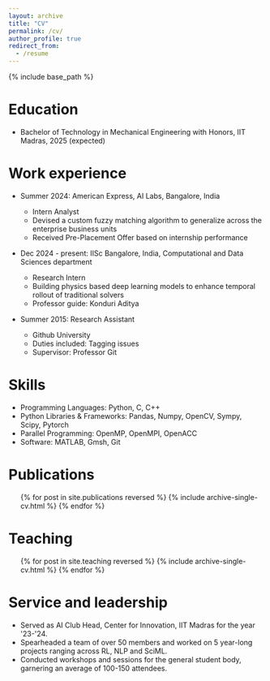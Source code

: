 ```yaml
---
layout: archive
title: "CV"
permalink: /cv/
author_profile: true
redirect_from:
  - /resume
---
```


{% include base_path %}

Education
======
* Bachelor of Technology in Mechanical Engineering with Honors, IIT Madras, 2025 (expected)

Work experience
======
* Summer 2024: American Express, AI Labs, Bangalore, India
  * Intern Analyst
  * Devised a custom fuzzy matching algorithm to generalize across the enterprise business units
  * Received Pre-Placement Offer based on internship performance

* Dec 2024 - present: IISc Bangalore, India, Computational and Data Sciences department
  * Research Intern
  * Building physics based deep learning models to enhance temporal rollout of traditional solvers
  * Professor guide: Konduri Aditya

* Summer 2015: Research Assistant
  * Github University
  * Duties included: Tagging issues
  * Supervisor: Professor Git
  
Skills
======
* Programming Languages: Python, C, C++
* Python Libraries & Frameworks: Pandas, Numpy, OpenCV, Sympy, Scipy, Pytorch
* Parallel Programming: OpenMP, OpenMPI, OpenACC
* Software: MATLAB, Gmsh, Git

Publications
======
  <ul>{% for post in site.publications reversed %}
    {% include archive-single-cv.html %}
  {% endfor %}</ul>
  
  
Teaching
======
  <ul>{% for post in site.teaching reversed %}
    {% include archive-single-cv.html %}
  {% endfor %}</ul>
  
Service and leadership
======
* Served as AI Club Head, Center for Innovation, IIT Madras for the year '23-'24.
* Spearheaded a team of over 50 members and worked on 5 year-long projects ranging across RL, NLP and SciML.
* Conducted workshops and sessions for the general student body, garnering an average of 100-150 attendees.
